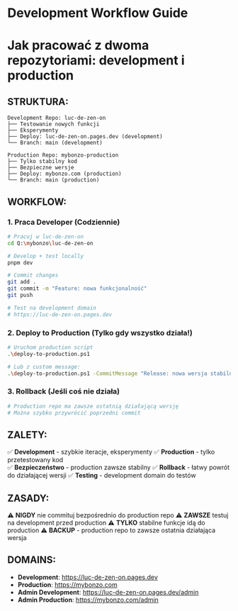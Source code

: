 # Development Workflow Guide
# Jak pracować z dwoma repozytoriami: development i production

## STRUKTURA:

```
Development Repo: luc-de-zen-on
├── Testowanie nowych funkcji
├── Eksperymenty
├── Deploy: luc-de-zen-on.pages.dev (development)
└── Branch: main (development)

Production Repo: mybonzo-production  
├── Tylko stabilny kod
├── Bezpieczne wersje
├── Deploy: mybonzo.com (production)
└── Branch: main (production)
```

## WORKFLOW:

### 1. Praca Developer (Codziennie)
```bash
# Pracuj w luc-de-zen-on
cd Q:\mybonzo\luc-de-zen-on

# Develop + test locally
pnpm dev

# Commit changes
git add .
git commit -m "Feature: nowa funkcjonalność"
git push

# Test na development domain
# https://luc-de-zen-on.pages.dev
```

### 2. Deploy to Production (Tylko gdy wszystko działa!)
```bash
# Uruchom production script
.\deploy-to-production.ps1

# Lub z custom message:
.\deploy-to-production.ps1 -CommitMessage "Release: nowa wersja stabilna"
```

### 3. Rollback (Jeśli coś nie działa)
```bash
# Production repo ma zawsze ostatnią działającą wersję
# Można szybko przywrócić poprzedni commit
```

## ZALETY:

✅ **Development** - szybkie iteracje, eksperymenty
✅ **Production** - tylko przetestowany kod  
✅ **Bezpieczeństwo** - production zawsze stabilny
✅ **Rollback** - łatwy powrót do działającej wersji
✅ **Testing** - development domain do testów

## ZASADY:

⚠️ **NIGDY** nie commituj bezpośrednio do production repo
⚠️ **ZAWSZE** testuj na development przed production
⚠️ **TYLKO** stabilne funkcje idą do production
⚠️ **BACKUP** - production repo to zawsze ostatnia działająca wersja

## DOMAINS:

- **Development**: https://luc-de-zen-on.pages.dev
- **Production**: https://mybonzo.com
- **Admin Development**: https://luc-de-zen-on.pages.dev/admin
- **Admin Production**: https://mybonzo.com/admin